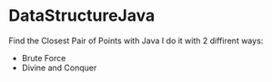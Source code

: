 # DataStructureJava
Find the Closest Pair of Points with Java
I do it with 2 diffirent ways:
+ Brute Force
+ Divine and Conquer
